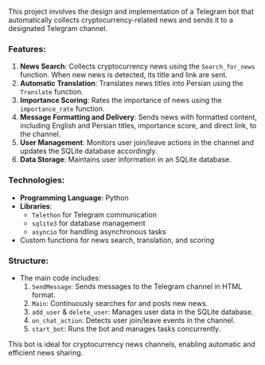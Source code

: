 This project involves the design and implementation of a Telegram bot that automatically collects cryptocurrency-related news and sends it to a designated Telegram channel.

### Features:
1. **News Search**: Collects cryptocurrency news using the `Search_for_news` function. When new news is detected, its title and link are sent.
2. **Automatic Translation**: Translates news titles into Persian using the `Translate` function.
3. **Importance Scoring**: Rates the importance of news using the `importance_rate` function.
4. **Message Formatting and Delivery**: Sends news with formatted content, including English and Persian titles, importance score, and direct link, to the channel.
5. **User Management**: Monitors user join/leave actions in the channel and updates the SQLite database accordingly.
6. **Data Storage**: Maintains user information in an SQLite database.

### Technologies:
- **Programming Language**: Python
- **Libraries**:
  - `Telethon` for Telegram communication
  - `sqlite3` for database management
  - `asyncio` for handling asynchronous tasks
- Custom functions for news search, translation, and scoring

### Structure:
- The main code includes:
  1. `SendMessage`: Sends messages to the Telegram channel in HTML format.
  2. `Main`: Continuously searches for and posts new news.
  3. `add_user` & `delete_user`: Manages user data in the SQLite database.
  4. `on_chat_action`: Detects user join/leave events in the channel.
  5. `start_bot`: Runs the bot and manages tasks concurrently.

This bot is ideal for cryptocurrency news channels, enabling automatic and efficient news sharing.
